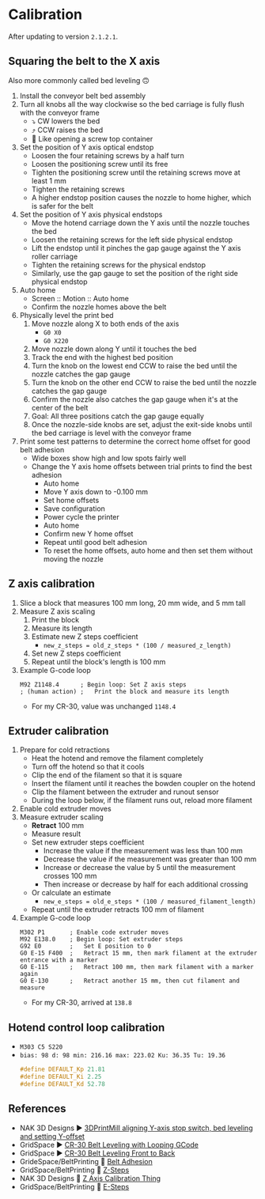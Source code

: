 # Calibration

After updating to version `2.1.2.1`.

## Squaring the belt to the X axis

Also more commonly called bed leveling 🙃

1. Install the conveyor belt bed assembly
1. Turn all knobs all the way clockwise so the bed carriage is fully flush with the conveyor frame
   - ⤵️ CW lowers the bed
   - ⤴️ CCW raises the bed
   - 🫙 Like opening a screw top container
1. Set the position of Y axis optical endstop
   - Loosen the four retaining screws by a half turn
   - Loosen the positioning screw until its free
   - Tighten the positioning screw until the retaining screws move at least 1 mm
   - Tighten the retaining screws
   - A higher endstop position causes the nozzle to home higher, which is safer for the belt
1. Set the position of Y axis physical endstops
   - Move the hotend carriage down the Y axis until the nozzle touches the bed
   - Loosen the retaining screws for the left side physical endstop
   - Lift the endstop until it pinches the gap gauge against the Y axis roller carriage
   - Tighten the retaining screws for the physical endstop
   - Similarly, use the gap gauge to set the position of the right side physical endstop
1. Auto home
   - Screen :: Motion :: Auto home
   - Confirm the nozzle homes above the belt
1. Physically level the print bed
   1. Move nozzle along X to both ends of the axis
      - `G0 X0`
      - `G0 X220`
   1. Move nozzle down along Y until it touches the bed
   1. Track the end with the highest bed position
   1. Turn the knob on the lowest end CCW to raise the bed until the nozzle catches the gap gauge
   1. Turn the knob on the other end CCW to raise the bed until the nozzle catches the gap gauge
   1. Confirm the nozzle also catches the gap gauge when it's at the center of the belt
   1. Goal: All three positions catch the gap gauge equally
   1. Once the nozzle-side knobs are set, adjust the exit-side knobs until the bed carriage is level with the conveyor frame
1. Print some test patterns to determine the correct home offset for good belt adhesion
   - Wide boxes show high and low spots fairly well
   - Change the Y axis home offsets between trial prints to find the best adhesion
     - Auto home
     - Move Y axis down to -0.100 mm
     - Set home offsets
     - Save configuration
     - Power cycle the printer
     - Auto home
     - Confirm new Y home offset
     - Repeat until good belt adhesion
     - To reset the home offsets, auto home and then set them without moving the nozzle

## Z axis calibration

1. Slice a block that measures 100 mm long, 20 mm wide, and 5 mm tall
1. Measure Z axis scaling
   1. Print the block
   1. Measure its length
   1. Estimate new Z steps coefficient
      - `new_z_steps = old_z_steps * (100 / measured_z_length)`
   1. Set new Z steps coefficient
   1. Repeat until the block's length is 100 mm
1. Example G-code loop
   ```
   M92 Z1148.4      ; Begin loop: Set Z axis steps
   ; (human action) ;   Print the block and measure its length
   ```
   - For my CR-30, value was unchanged `1148.4`

## Extruder calibration

1. Prepare for cold retractions
   - Heat the hotend and remove the filament completely
   - Turn off the hotend so that it cools
   - Clip the end of the filament so that it is square
   - Insert the filament until it reaches the bowden coupler on the hotend
   - Clip the filament between the extruder and runout sensor
   - During the loop below, if the filament runs out, reload more filament
1. Enable cold extruder moves
1. Measure extruder scaling
   - **Retract** 100 mm
   - Measure result
   - Set new extruder steps coefficient
     - Increase the value if the measurement was less than 100 mm
     - Decrease the value if the measurement was greater than 100 mm
     - Increase or decrease the value by 5 until the measurement crosses 100 mm
     - Then increase or decrease by half for each additional crossing
   - Or calculate an estimate
     -  `new_e_steps = old_e_steps * (100 / measured_filament_length)`
   - Repeat until the extruder retracts 100 mm of filament
1. Example G-code loop
   ```
   M302 P1       ; Enable code extruder moves
   M92 E138.0    ; Begin loop: Set extruder steps
   G92 E0        ;   Set E position to 0
   G0 E-15 F400  ;   Retract 15 mm, then mark filament at the extruder entrance with a marker
   G0 E-115      ;   Retract 100 mm, then mark filament with a marker again
   G0 E-130      ;   Retract another 15 mm, then cut filament and measure
   ```
   - For my CR-30, arrived at `138.8`

## Hotend control loop calibration

- `M303 C5 S220`
- `bias: 98 d: 98 min: 216.16 max: 223.02 Ku: 36.35 Tu: 19.36`
  ```c
  #define DEFAULT_Kp 21.81
  #define DEFAULT_Ki 2.25
  #define DEFAULT_Kd 52.78
  ```

## References

- NAK 3D Designs ▶️ [3DPrintMill aligning Y-axis stop switch, bed leveling and setting Y-offset](https://youtu.be/3c2PW5GNZrE)
- GridSpace ▶️ [CR-30 Belt Leveling with Looping GCode](https://youtu.be/PYmVhtjwH9Q)
- GridSpace ▶️ [CR-30 Belt Leveling Front to Back](https://youtu.be/CvUnHj6OMWo)
- GrideSpace/BeltPrinting 📖 [Belt Adhesion](https://github.com/GridSpace/BeltPrinting/wiki/Belt-Adhesion)
- GridSpace/BeltPrinting 📖 [Z-Steps](https://github.com/GridSpace/BeltPrinting/wiki/Z-Steps)
- NAK 3D Designs 📖 [Z Axis Calibration Thing](https://www.thingiverse.com/thing:4794626)
- GridSpace/BeltPrinting 📖 [E-Steps](https://github.com/GridSpace/BeltPrinting/wiki/E-Steps)
